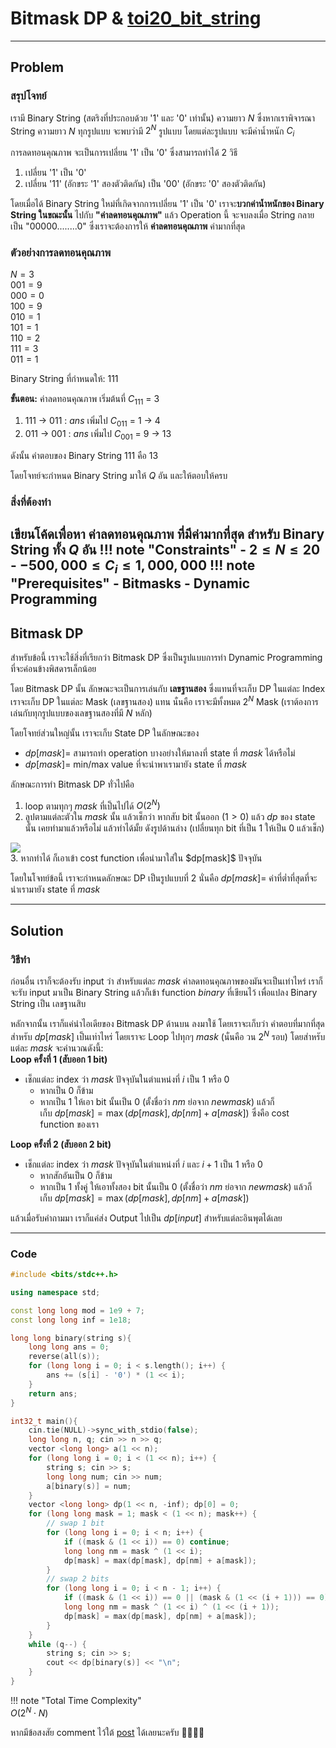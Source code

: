 # Bitmask DP & [toi20_bit_string](https://programming.in.th/tasks/toi20_bit_string/)

---

## Problem

### สรุปโจทย์

เรามี Binary String (สตริงที่ประกอบด้วย '1' และ '0' เท่านั้น) ความยาว $N$ ซึ่งหากเราพิจารณา String ความยาว $N$ ทุกรูปแบบ จะพบว่ามี $2^N$ รูปแบบ โดยแต่ละรูปแบบ จะมีค่าน้ำหนัก $C_i$

การลดทอนคุณภาพ จะเป็นการเปลี่ยน '1' เป็น '0' ซึ่งสามารถทำได้ 2 วิธี

1. เปลี่ยน '1' เป็น '0'
2. เปลี่ยน '11' (อักขระ '1' สองตัวติดกัน) เป็น '00' (อักขระ '0' สองตัวติดกัน)

โดยเมื่อได้ Binary String ใหม่ที่เกิดจากการเปลี่ยน '1' เป็น '0' เราจะ**บวกค่าน้ำหนักของ Binary String ในขณะนั้น** ไปกับ **"ค่าลดทอนคุณภาพ"**
แล้ว Operation นี้ จะจบลงเมื่อ String กลายเป็น "00000........0" ซึ่งเราจะต้องการให้ **ค่าลดทอนคุณภาพ** ค่ามากที่สุด

### **ตัวอย่างการลดทอนคุณภาพ**

$N = 3$<br>
$001 = 9$<br>
$000 = 0$<br>
$100 = 9$<br>
$010 = 1$<br>
$101 = 1$<br>
$110 = 2$<br>
$111 = 3$<br>
$011 = 1$<br>

Binary String ที่กำหนดให้: $111$

**ขั้นตอน:**
ค่าลดทอนคุณภาพ เริ่มต้นที่ $C_{111}$ = 3<br>

1. 111 -> 011 : $ans$ เพิ่มไป $C_{011}$ = 1 -> 4<br>
2. 011 -> 001 : $ans$ เพิ่มไป $C_{001}$ = 9 -> 13<br>

ดังนั้น คำตอบของ Binary String $111$ คือ 13

โดยโจทย์จะกำหนด Binary String มาให้ $Q$ อัน และให้ตอบให้ครบ

### สิ่งที่ต้องทำ

เขียนโค้ดเพื่อหา **ค่าลดทอนคุณภาพ** ที่มีค่ามากที่สุด สำหรับ Binary String ทั้ง $Q$ อัน
!!! note "Constraints"
    - $2 \leq N \leq 20$
    - $-500,000 \leq C_i \leq 1,000,000$
!!! note "Prerequisites"
    - Bitmasks
    - Dynamic Programming
---

## Bitmask DP

สำหรับข้อนี้ เราจะใช้สิ่งที่เรียกว่า Bitmask DP ซึ่งเป็นรูปแบบการทำ Dynamic Programming ที่จะค่อนข้างพิสดารเล็กน้อย

โดย Bitmask DP นั้น ลักษณะจะเป็นการเล่นกับ **เลขฐานสอง** ซึ่งแทนที่จะเก็บ DP ในแต่ละ Index เราจะเก็บ DP ในแต่ละ Mask (เลขฐานสอง) แทน นั่นคือ เราจะมีทั้งหมด $2^N$ Mask (เราต้องการเล่นกับทุกรูปแบบของเลขฐานสองที่มี $N$ หลัก)

โดยโจทย์ส่วนใหญ่นั้น เราจะเก็บ State DP ในลักษณะของ

- $dp[mask] =$ สามารถทำ operation บางอย่างให้มาลงที่ state ที่ $mask$ ได้หรือไม่
- $dp[mask] =$ min/max value ที่จะนำพาเรามายัง state ที่ $mask$

ลักษณะการทำ Bitmask DP ทั่วไปคือ<br>

1. loop ตามทุกๆ $mask$ ที่เป็นไปได้ $O(2^N)$<br>
2. ลูปตามแต่ละตัวใน $mask$ นั้น แล้วเช็กว่า หากสับ bit นั้นออก $(1 > 0)$ แล้ว $dp$ ของ state นั้น เคยทำมาแล้วหรือไม่ แล้วทำได้มั้ย ดังรูปด้านล่าง (เปลี่ยนทุก bit ที่เป็น 1 ให้เป็น 0 แล้วเช็ก)<br>

<div class="bitmask-container">
<img src="https://i.ibb.co/6RKWGJ6n/Screenshot-2025-08-23-123831.png" class="bitmask_dp"><br>
</div>
3.
หากทำได้ ก็เอาเข้า cost function เพื่อนำมาใส่ใน $dp[mask]$ ปัจจุบัน

โดยในโจทย์ข้อนี้ เราจะกำหนดลักษณะ DP เป็นรูปแบบที่ 2 นั่นคือ $dp[mask] =$ ค่าที่ต่ำที่สุดที่จะนำเรามายัง state ที่ $mask$

---

## Solution

### วิธีทำ

ก่อนอื่น เราก็จะต้องรับ input ว่า สำหรับแต่ละ $mask$ ค่าลดทอนคุณภาพของมันจะเป็นเท่าไหร่ เราก็จะรับ input มาเป็น Binary String แล้วก็เข้า function $binary$ ที่เขียนไว้ เพื่อแปลง Binary String เป็น เลขฐานสิบ

หลักจากนั้น เราก็แค่นำไอเดียของ Bitmask DP ด้านบน ลงมาใช้ โดยเราจะเก็บว่า คำตอบที่มากที่สุดสำหรับ $dp[mask]$ เป็นเท่าไหร่ โดยเราจะ Loop ไปทุกๆ $mask$ (นั่นคือ วน $2^N$ รอบ) โดยสำหรับแต่ละ $mask$ จะคำนวณดังนี้:<br>
**Loop ครั้งที่ 1 (สับออก 1 bit)**

- เช็กแต่ละ index ว่า $mask$ ปัจจุบันในตำแหน่งที่ $i$ เป็น 1 หรือ 0
  - หากเป็น 0 ก็ข้าม  
  - หากเป็น 1 ให้เอา bit นั้นเป็น 0 (ตั้งชื่อว่า $nm$ ย่อจาก $new mask$) แล้วก็  
      เก็บ $dp[mask] = \max(dp[mask], dp[nm] + a[mask])$ ซึ่งคือ cost function ของเรา

**Loop ครั้งที่ 2 (สับออก 2 bit)**

- เช็กแต่ละ index ว่า $mask$ ปัจจุบันในตำแหน่งที่ $i$ และ $i+1$ เป็น 1 หรือ 0
  - หากสักอันเป็น 0 ก็ข้าม  
  - หากเป็น 1 ทั้งคู่ ให้เอาทั้งสอง bit นั้นเป็น 0 (ตั้งชื่อว่า $nm$ ย่อจาก $new mask$) แล้วก็  
      เก็บ $dp[mask] = \max(dp[mask], dp[nm] + a[mask])$

แล้วเมื่อรับคำถามมา เราก็แค่ส่ง Output ไปเป็น $dp[input]$ สำหรับแต่ละอินพุตได้เลย

---

### Code

```cpp title="toi20_bit_string.cpp"
#include <bits/stdc++.h>

using namespace std;

const long long mod = 1e9 + 7;
const long long inf = 1e18;

long long binary(string s){
    long long ans = 0;
    reverse(all(s));
    for (long long i = 0; i < s.length(); i++) {
        ans += (s[i] - '0') * (1 << i);
    }
    return ans;
}

int32_t main(){
    cin.tie(NULL)->sync_with_stdio(false);
    long long n, q; cin >> n >> q;
    vector <long long> a(1 << n);
    for (long long i = 0; i < (1 << n); i++) {
        string s; cin >> s;
        long long num; cin >> num;
        a[binary(s)] = num;
    }
    vector <long long> dp(1 << n, -inf); dp[0] = 0;
    for (long long mask = 1; mask < (1 << n); mask++) {
        // swap 1 bit
        for (long long i = 0; i < n; i++) {
            if ((mask & (1 << i)) == 0) continue;
            long long nm = mask ^ (1 << i);
            dp[mask] = max(dp[mask], dp[nm] + a[mask]);
        }
        // swap 2 bits
        for (long long i = 0; i < n - 1; i++) {
            if ((mask & (1 << i)) == 0 || (mask & (1 << (i + 1))) == 0) continue;
            long long nm = mask ^ (1 << i) ^ (1 << (i + 1));
            dp[mask] = max(dp[mask], dp[nm] + a[mask]);
        }
    }
    while (q--) {
        string s; cin >> s;
        cout << dp[binary(s)] << "\n";
    }
}
```

!!! note "Total Time Complexity"  
    $O(2^N \cdot N)$

หากมีข้อสงสัย comment ไว้ใต้ [post](https://web.facebook.com/share/p/199k1dF8Ld/) ได้เลยนะครับ 🙇‍♂️🙇‍♂️  
